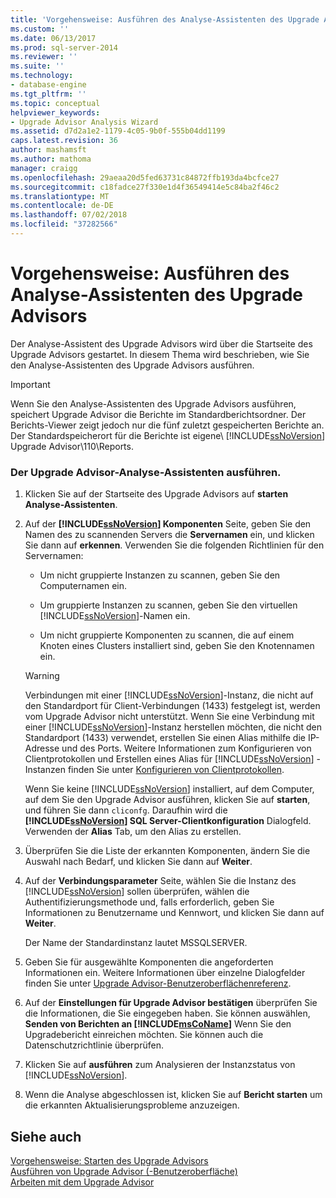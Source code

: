 ```yaml
---
title: 'Vorgehensweise: Ausführen des Analyse-Assistenten des Upgrade Advisor | Microsoft-Dokumentation'
ms.custom: ''
ms.date: 06/13/2017
ms.prod: sql-server-2014
ms.reviewer: ''
ms.suite: ''
ms.technology:
- database-engine
ms.tgt_pltfrm: ''
ms.topic: conceptual
helpviewer_keywords:
- Upgrade Advisor Analysis Wizard
ms.assetid: d7d2a1e2-1179-4c05-9b0f-555b04dd1199
caps.latest.revision: 36
author: mashamsft
ms.author: mathoma
manager: craigg
ms.openlocfilehash: 29aeaa20d5fed63731c84872ffb193da4bcfce27
ms.sourcegitcommit: c18fadce27f330e1d4f36549414e5c84ba2f46c2
ms.translationtype: MT
ms.contentlocale: de-DE
ms.lasthandoff: 07/02/2018
ms.locfileid: "37282566"
---
```

# <a name="how-to-run-the-upgrade-advisor-analysis-wizard"></a>Vorgehensweise: Ausführen des Analyse-Assistenten des Upgrade Advisors
  Der Analyse-Assistent des Upgrade Advisors wird über die Startseite des Upgrade Advisors gestartet. In diesem Thema wird beschrieben, wie Sie den Analyse-Assistenten des Upgrade Advisors ausführen.  
  
> [!IMPORTANT]  
>  Wenn Sie den Analyse-Assistenten des Upgrade Advisors ausführen, speichert Upgrade Advisor die Berichte im Standardberichtsordner. Der Berichts-Viewer zeigt jedoch nur die fünf zuletzt gespeicherten Berichte an. Der Standardspeicherort für die Berichte ist eigene\\ [!INCLUDE[ssNoVersion](../../includes/ssnoversion-md.md)] Upgrade Advisor\110\Reports.  
  
### <a name="to-run-the-upgrade-advisor-analysis-wizard"></a>Der Upgrade Advisor-Analyse-Assistenten ausführen.  
  
1.  Klicken Sie auf der Startseite des Upgrade Advisors auf **starten Analyse-Assistenten**.  
  
2.  Auf der  **[!INCLUDE[ssNoVersion](../../includes/ssnoversion-md.md)] Komponenten** Seite, geben Sie den Namen des zu scannenden Servers die **Servernamen** ein, und klicken Sie dann auf **erkennen**. Verwenden Sie die folgenden Richtlinien für den Servernamen:  
  
    -   Um nicht gruppierte Instanzen zu scannen, geben Sie den Computernamen ein.  
  
    -   Um gruppierte Instanzen zu scannen, geben Sie den virtuellen [!INCLUDE[ssNoVersion](../../includes/ssnoversion-md.md)]-Namen ein.  
  
    -   Um nicht gruppierte Komponenten zu scannen, die auf einem Knoten eines Clusters installiert sind, geben Sie den Knotennamen ein.  
  
    > [!WARNING]  
    >  Verbindungen mit einer [!INCLUDE[ssNoVersion](../../includes/ssnoversion-md.md)]-Instanz, die nicht auf den Standardport für Client-Verbindungen (1433) festgelegt ist, werden vom Upgrade Advisor nicht unterstützt. Wenn Sie eine Verbindung mit einer [!INCLUDE[ssNoVersion](../../includes/ssnoversion-md.md)]-Instanz herstellen möchten, die nicht den Standardport (1433) verwendet, erstellen Sie einen Alias mithilfe die IP-Adresse und des Ports. Weitere Informationen zum Konfigurieren von Clientprotokollen und Erstellen eines Alias für [!INCLUDE[ssNoVersion](../../includes/ssnoversion-md.md)] -Instanzen finden Sie unter [Konfigurieren von Clientprotokollen](../../database-engine/configure-windows/configure-client-protocols.md).  
    >   
    >  Wenn Sie keine [!INCLUDE[ssNoVersion](../../includes/ssnoversion-md.md)] installiert, auf dem Computer, auf dem Sie den Upgrade Advisor ausführen, klicken Sie auf **starten**, und führen Sie dann `cliconfg`. Daraufhin wird die  **[!INCLUDE[ssNoVersion](../../includes/ssnoversion-md.md)] SQL Server-Clientkonfiguration** Dialogfeld. Verwenden der **Alias** Tab, um den Alias zu erstellen.  
  
3.  Überprüfen Sie die Liste der erkannten Komponenten, ändern Sie die Auswahl nach Bedarf, und klicken Sie dann auf **Weiter**.  
  
4.  Auf der **Verbindungsparameter** Seite, wählen Sie die Instanz des [!INCLUDE[ssNoVersion](../../includes/ssnoversion-md.md)] sollen überprüfen, wählen die Authentifizierungsmethode und, falls erforderlich, geben Sie Informationen zu Benutzername und Kennwort, und klicken Sie dann auf **Weiter**.  
  
     Der Name der Standardinstanz lautet MSSQLSERVER.  
  
5.  Geben Sie für ausgewählte Komponenten die angeforderten Informationen ein. Weitere Informationen über einzelne Dialogfelder finden Sie unter [Upgrade Advisor-Benutzeroberflächenreferenz](../../../2014/sql-server/install/upgrade-advisor-user-interface-reference.md).  
  
6.  Auf der **Einstellungen für Upgrade Advisor bestätigen** überprüfen Sie die Informationen, die Sie eingegeben haben. Sie können auswählen, **Senden von Berichten an [!INCLUDE[msCoName](../../includes/msconame-md.md)]**  Wenn Sie den Upgradebericht einreichen möchten. Sie können auch die Datenschutzrichtlinie überprüfen.  
  
7.  Klicken Sie auf **ausführen** zum Analysieren der Instanzstatus von [!INCLUDE[ssNoVersion](../../includes/ssnoversion-md.md)].  
  
8.  Wenn die Analyse abgeschlossen ist, klicken Sie auf **Bericht starten** um die erkannten Aktualisierungsprobleme anzuzeigen.  
  
## <a name="see-also"></a>Siehe auch  
 [Vorgehensweise: Starten des Upgrade Advisors](../../../2014/sql-server/install/how-to-launch-upgrade-advisor.md)   
 [Ausführen von Upgrade Advisor &#40;-Benutzeroberfläche&#41;](../../../2014/sql-server/install/running-upgrade-advisor-user-interface.md)   
 [Arbeiten mit dem Upgrade Advisor](../../../2014/sql-server/install/working-with-upgrade-advisor.md)  
  
  
